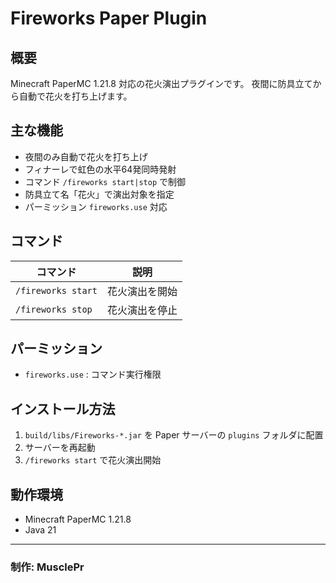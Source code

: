 # Fireworks Paper Plugin

## 概要
Minecraft PaperMC 1.21.8 対応の花火演出プラグインです。
夜間に防具立てから自動で花火を打ち上げます。

## 主な機能
- 夜間のみ自動で花火を打ち上げ
- フィナーレで虹色の水平64発同時発射
- コマンド `/fireworks start|stop` で制御
- 防具立て名「花火」で演出対象を指定
- パーミッション `fireworks.use` 対応

## コマンド
| コマンド | 説明 |
|----------|------|
| `/fireworks start` | 花火演出を開始 |
| `/fireworks stop`  | 花火演出を停止 |

## パーミッション
- `fireworks.use` : コマンド実行権限

## インストール方法
1. `build/libs/Fireworks-*.jar` を Paper サーバーの `plugins` フォルダに配置
2. サーバーを再起動
3. `/fireworks start` で花火演出開始

## 動作環境
- Minecraft PaperMC 1.21.8
- Java 21

---

### 制作: MusclePr
